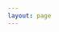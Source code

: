 ```yaml
---
layout: page
---
```


<script setup>
import {
  VPTeamPage,
  VPTeamPageTitle,
  VPTeamMembers
} from 'vitepress/theme'

const members = [
  {
    avatar: 'https://svgshare.com/i/17E4.svg',
    name: 'Rushil',
    title: 'Team Member',
    links: [
      { icon: 'github', link: 'https://github.com/hyperglass' },
    ]
  },
  {
    avatar: 'https://svgshare.com/i/17E4.svg',
    name: 'Stefan',
    title: 'Team Member',
    links: [
    ]
  },
  {
    avatar: 'https://svgshare.com/i/17E4.svg',
    name: 'Hyde',
    title: 'Team Member',
    links: [
    ]
  }
  // Add more members as needed
]

const special_thanks = [
  {
    avatar: 'https://svgshare.com/i/17E4.svg',
    name: 'Joey',
    title: 'Evolution X Lead',
    links: [
      { icon: 'github', link: 'https://github.com/Evolution-XYZ' },
      { icon: 'discord', link: 'https://evolution-x.org/' }
    ]
  },
  // Add more members as needed
]
</script>

<VPTeamPage>
  <VPTeamPageTitle>
    <template #title>
      Our Team
    </template>
    <template #lead>
      Introducing the Member of Gladious
    </template>
  </VPTeamPageTitle>

  <VPTeamMembers
    :members="members"
  />

  <VPTeamPageTitle>
    <template #title>
      Special Thanks
    </template>
    <template #lead>
      Special thanks to these individuals. This project wouldn't have been possible without them.
    </template>
  </VPTeamPageTitle>

  <VPTeamMembers
    :members="special_thanks"
  />
</VPTeamPage>
